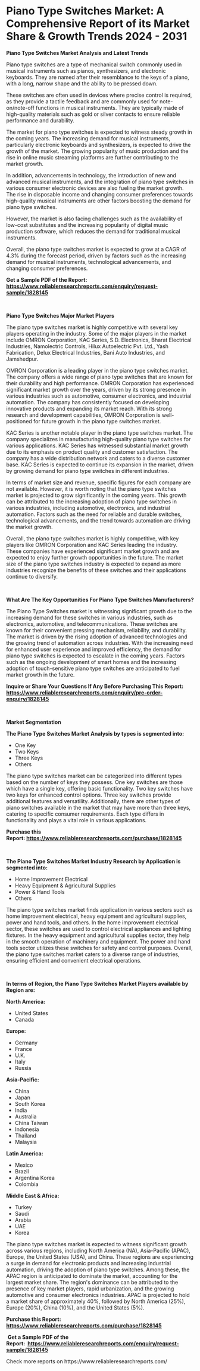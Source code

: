 <p><h1>Piano Type Switches Market: A Comprehensive Report of its Market Share & Growth Trends 2024 - 2031</h1></p><p><strong>Piano Type Switches Market Analysis and Latest Trends</strong></p>
<p><p>Piano type switches are a type of mechanical switch commonly used in musical instruments such as pianos, synthesizers, and electronic keyboards. They are named after their resemblance to the keys of a piano, with a long, narrow shape and the ability to be pressed down.</p><p>These switches are often used in devices where precise control is required, as they provide a tactile feedback and are commonly used for note-on/note-off functions in musical instruments. They are typically made of high-quality materials such as gold or silver contacts to ensure reliable performance and durability.</p><p>The market for piano type switches is expected to witness steady growth in the coming years. The increasing demand for musical instruments, particularly electronic keyboards and synthesizers, is expected to drive the growth of the market. The growing popularity of music production and the rise in online music streaming platforms are further contributing to the market growth.</p><p>In addition, advancements in technology, the introduction of new and advanced musical instruments, and the integration of piano type switches in various consumer electronic devices are also fueling the market growth. The rise in disposable income and changing consumer preferences towards high-quality musical instruments are other factors boosting the demand for piano type switches.</p><p>However, the market is also facing challenges such as the availability of low-cost substitutes and the increasing popularity of digital music production software, which reduces the demand for traditional musical instruments.</p><p>Overall, the piano type switches market is expected to grow at a CAGR of 4.3% during the forecast period, driven by factors such as the increasing demand for musical instruments, technological advancements, and changing consumer preferences.</p></p>
<p><strong>Get a Sample PDF of the Report:&nbsp; <a href="https://www.reliableresearchreports.com/enquiry/request-sample/1828145">https://www.reliableresearchreports.com/enquiry/request-sample/1828145</a></strong></p>
<p>&nbsp;</p>
<p><strong>Piano Type Switches Major Market Players</strong></p>
<p><p>The piano type switches market is highly competitive with several key players operating in the industry. Some of the major players in the market include OMRON Corporation, KAC Series, S.D. Electronics, Bharat Electrical Industries, Namolectric Controls, Hilux Autoelectric Pvt. Ltd., Yash Fabrication, Delux Electrical Industries, Bani Auto Industries, and Jamshedpur.</p><p>OMRON Corporation is a leading player in the piano type switches market. The company offers a wide range of piano type switches that are known for their durability and high performance. OMRON Corporation has experienced significant market growth over the years, driven by its strong presence in various industries such as automotive, consumer electronics, and industrial automation. The company has consistently focused on developing innovative products and expanding its market reach. With its strong research and development capabilities, OMRON Corporation is well-positioned for future growth in the piano type switches market.</p><p>KAC Series is another notable player in the piano type switches market. The company specializes in manufacturing high-quality piano type switches for various applications. KAC Series has witnessed substantial market growth due to its emphasis on product quality and customer satisfaction. The company has a wide distribution network and caters to a diverse customer base. KAC Series is expected to continue its expansion in the market, driven by growing demand for piano type switches in different industries.</p><p>In terms of market size and revenue, specific figures for each company are not available. However, it is worth noting that the piano type switches market is projected to grow significantly in the coming years. This growth can be attributed to the increasing adoption of piano type switches in various industries, including automotive, electronics, and industrial automation. Factors such as the need for reliable and durable switches, technological advancements, and the trend towards automation are driving the market growth.</p><p>Overall, the piano type switches market is highly competitive, with key players like OMRON Corporation and KAC Series leading the industry. These companies have experienced significant market growth and are expected to enjoy further growth opportunities in the future. The market size of the piano type switches industry is expected to expand as more industries recognize the benefits of these switches and their applications continue to diversify.</p></p>
<p>&nbsp;</p>
<p><strong>What Are The Key Opportunities For Piano Type Switches Manufacturers?</strong></p>
<p><p>The Piano Type Switches market is witnessing significant growth due to the increasing demand for these switches in various industries, such as electronics, automotive, and telecommunications. These switches are known for their convenient pressing mechanism, reliability, and durability. The market is driven by the rising adoption of advanced technologies and the growing trend of automation across industries. With the increasing need for enhanced user experience and improved efficiency, the demand for piano type switches is expected to escalate in the coming years. Factors such as the ongoing development of smart homes and the increasing adoption of touch-sensitive piano type switches are anticipated to fuel market growth in the future.</p></p>
<p><strong>Inquire or Share Your Questions If Any Before Purchasing This Report: <a href="https://www.reliableresearchreports.com/enquiry/pre-order-enquiry/1828145">https://www.reliableresearchreports.com/enquiry/pre-order-enquiry/1828145</a></strong></p>
<p>&nbsp;</p>
<p><strong>Market Segmentation</strong></p>
<p><strong>The Piano Type Switches Market Analysis by types is segmented into:</strong></p>
<p><ul><li>One Key</li><li>Two Keys</li><li>Three Keys</li><li>Others</li></ul></p>
<p><p>The piano type switches market can be categorized into different types based on the number of keys they possess. One key switches are those which have a single key, offering basic functionality. Two key switches have two keys for enhanced control options. Three key switches provide additional features and versatility. Additionally, there are other types of piano switches available in the market that may have more than three keys, catering to specific consumer requirements. Each type differs in functionality and plays a vital role in various applications.</p></p>
<p><strong>Purchase this Report:&nbsp;<a href="https://www.reliableresearchreports.com/purchase/1828145">https://www.reliableresearchreports.com/purchase/1828145</a></strong></p>
<p>&nbsp;</p>
<p><strong>The Piano Type Switches Market Industry Research by Application is segmented into:</strong></p>
<p><ul><li>Home Improvement Electrical</li><li>Heavy Equipment & Agricultural Supplies</li><li>Power & Hand Tools</li><li>Others</li></ul></p>
<p><p>The piano type switches market finds application in various sectors such as home improvement electrical, heavy equipment and agricultural supplies, power and hand tools, and others. In the home improvement electrical sector, these switches are used to control electrical appliances and lighting fixtures. In the heavy equipment and agricultural supplies sector, they help in the smooth operation of machinery and equipment. The power and hand tools sector utilizes these switches for safety and control purposes. Overall, the piano type switches market caters to a diverse range of industries, ensuring efficient and convenient electrical operations.</p></p>
<p>&nbsp;</p>
<p><strong>In terms of Region, the Piano Type Switches Market Players available by Region are:</strong></p>
<p>
    <p> <strong> North America: </strong>
        <ul>
            <li>United States</li>
            <li>Canada</li>
        </ul>
        </p> 
    <p> <strong> Europe: </strong>
        <ul>
            <li>Germany</li>
            <li>France</li>
            <li>U.K.</li>
            <li>Italy</li>
            <li>Russia</li>
        </ul>
        </p> 
    <p> <strong> Asia-Pacific: </strong>
        <ul>
            <li>China</li>
            <li>Japan</li>
            <li>South Korea</li>
            <li>India</li>
            <li>Australia</li>
            <li>China Taiwan</li>
            <li>Indonesia</li>
            <li>Thailand</li>
            <li>Malaysia</li>
        </ul>
        </p> 
    <p> <strong> Latin America: </strong>
        <ul>
            <li>Mexico</li>
            <li>Brazil</li>
            <li>Argentina Korea</li>
            <li>Colombia</li>
        </ul>
        </p> 
    <p> <strong> Middle East & Africa: </strong>
        <ul>
            <li>Turkey</li>
            <li>Saudi</li>
            <li>Arabia</li>
            <li>UAE</li>
            <li>Korea</li>
        </ul>
    </p>
    </p>
<p><p>The piano type switches market is expected to witness significant growth across various regions, including North America (NA), Asia-Pacific (APAC), Europe, the United States (USA), and China. These regions are experiencing a surge in demand for electronic products and increasing industrial automation, driving the adoption of piano type switches. Among these, the APAC region is anticipated to dominate the market, accounting for the largest market share. The region's dominance can be attributed to the presence of key market players, rapid urbanization, and the growing automotive and consumer electronics industries. APAC is projected to hold a market share of approximately 40%, followed by North America (25%), Europe (20%), China (10%), and the United States (5%).</p></p>
<p><strong>Purchase this Report: <a href="https://www.reliableresearchreports.com/purchase/1828145">https://www.reliableresearchreports.com/purchase/1828145</a></strong></p>
<p>&nbsp;<strong>Get a Sample PDF of the Report:&nbsp;&nbsp;<a href="https://www.reliableresearchreports.com/enquiry/request-sample/1828145">https://www.reliableresearchreports.com/enquiry/request-sample/1828145</a></strong></p>
<p><strong></strong></p>
<p>Check more reports on https://www.reliableresearchreports.com/</p>